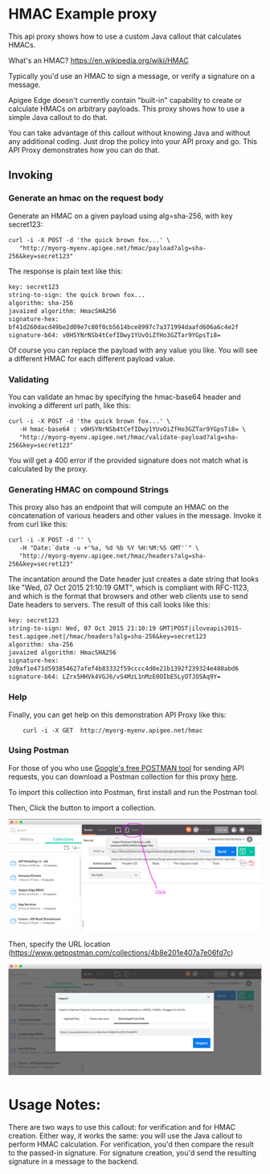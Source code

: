 # HMAC Example proxy

This api proxy shows how to use a custom Java callout that calculates HMACs.

What's an HMAC?  https://en.wikipedia.org/wiki/HMAC

Typically you'd use an HMAC to sign a message, or verify a signature on
a message.

Apigee Edge doesn't currently contain "built-in" capability to create or
calculate HMACs on arbitrary payloads. This proxy shows how to use a
simple Java callout to do that.

You can take advantage of this callout without knowing Java and without
any additional coding. Just drop the policy into your API proxy and go.
This API Proxy demonstrates how you can do that.


## Invoking


### Generate an hmac on the request body

Generate an HMAC on a given payload using alg=sha-256, with key secret123:

```
curl -i -X POST -d 'the quick brown fox...' \
   "http://myorg-myenv.apigee.net/hmac/payload?alg=sha-256&key=secret123"
```

The response is plain text like this:

```
key: secret123
string-to-sign: the quick brown fox...
algorithm: sha-256
javaized algorithm: HmacSHA256
signature-hex: bf41d260dacd49be2d09e7c80f0cb5614bce8997c7a371994daafd606a6c4e2f
signature-b64: v0HSYNrNSb4tCefIDwy1YUvOiZfHo3GZTar9YGpsTi8=
```

Of course you can replace the payload with any value you like. You will see a different HMAC for each different payload value.


### Validating

You can validate an hmac by specifying the hmac-base64 header and invoking a different url path, like this:


```
curl -i -X POST -d 'the quick brown fox...' \
   -H hmac-base64 : v0HSYNrNSb4tCefIDwy1YUvOiZfHo3GZTar9YGpsTi8= \
   "http://myorg-myenv.apigee.net/hmac/validate-payload?alg=sha-256&key=secret123"
```

You will get a 400 error if the provided signature does not match what is calculated by the proxy.


### Generating HMAC on compound Strings


This proxy also has an endpoint that will compute an HMAC on the concatenation of various headers and other values in the message. Invoke it from curl like this:

```
curl -i -X POST -d '' \
   -H "Date:`date -u +'%a, %d %b %Y %H:%M:%S GMT'`" \
   "http://myorg-myenv.apigee.net/hmac/headers?alg=sha-256&key=secret123"
```

The incantation around the Date header just creates a date string that
looks like "Wed, 07 Oct 2015 21:10:19 GMT", which is compliant with
RFC-1123, and which is the format that browsers and other web clients
use to send Date headers to servers.  The result of this call looks like
this:

```
key: secret123
string-to-sign: Wed, 07 Oct 2015 21:10:19 GMT|POST|iloveapis2015-test.apigee.net|/hmac/headers?alg=sha-256&key=secret123
algorithm: sha-256
javaized algorithm: HmacSHA256
signature-hex: 2d9af1e471d593854627afef4b83332f59cccc4d0e21b1392f239324e480abd6
signature-b64: LZrx5HHVk4VGJ6/vS4MzL1nMzE0OIbE5LyOTJOSAq9Y=

```

### Help

Finally,
you can get help on this demonstration API Proxy like this:

```
    curl -i -X GET  http://myorg-myenv.apigee.net/hmac
```

### Using Postman

For those of you who use [Google's free POSTMAN tool](https://www.getpostman.com/) for sending API requests, you can download a Postman collection for this proxy [here](https://www.getpostman.com/collections/4b8e201e407a7e06fd7c).

To import this collection into Postman, first install and run the Postman tool.

Then, Click the button to import a collection.

![import-1](../images/postman-import-screenshot-1.png "Import a Collection 1")

Then, specify the URL location (https://www.getpostman.com/collections/4b8e201e407a7e06fd7c)

![import-2](../images/postman-import-screenshot-2.png "Import a Collection 2")



Usage Notes:
============

There are two ways to use this callout: for verification and for HMAC
creation.  Either way, it works the same: you will use the Java callout
to perform HMAC calculation.  For verification, you'd then compare the
result to the passed-in signature.  For signature creation, you'd send
the resulting signature in a message to the backend.
